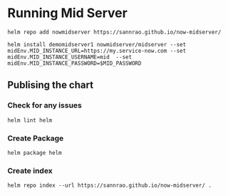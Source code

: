 # Running Mid Server


```
helm repo add nowmidserver https://sannrao.github.io/now-midserver/

helm install demomidserver1 nowmidserver/midserver --set midEnv.MID_INSTANCE_URL=https://my.service-now.com --set midEnv.MID_INSTANCE_USERNAME=mid  --set midEnv.MID_INSTANCE_PASSWORD=$MID_PASSWORD
```

## Publising the chart

### Check for any issues

```
helm lint helm
```

### Create Package

```
helm package helm
```

### Create index

```
helm repo index --url https://sannrao.github.io/now-midserver/ .
```
